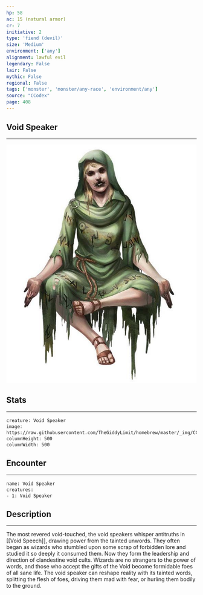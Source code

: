 ```yaml
---
hp: 58
ac: 15 (natural armor)
cr: 7
initiative: 2
type: 'fiend (devil)'    
size: 'Medium'
environment: ['any']
alignment: lawful evil
legendary: False
lair: False
mythic: False
regional: False
tags: ['monster', 'monster/any-race', 'environment/any']
source: "CCodex"
page: 408
---
```


## Void Speaker
---

![|600](https://raw.githubusercontent.com/TheGiddyLimit/homebrew/master/_img/CCodex/Voidspeaker.jpg)

## Stats
---

```statblock
creature: Void Speaker
image: https://raw.githubusercontent.com/TheGiddyLimit/homebrew/master/_img/CCodex/voidspeaker_token.png
columnHeight: 500
columnWidth: 500
```

## Encounter
---

```encounter-table
name: Void Speaker
creatures:
- 1: Void Speaker
```

## Description
---
The most revered void-touched, the void speakers whisper antitruths in [[Void Speech]], drawing power from the tainted unwords. They often began as wizards who stumbled upon some scrap of forbidden lore and studied it so deeply it consumed them. Now they form the leadership and direction of clandestine void cults. Wizards are no strangers to the power of words, and those who accept the gifts of the Void become formidable foes of all sane life. The void speaker can reshape reality with its tainted words, splitting the flesh of foes, driving them mad with fear, or hurling them bodily to the ground.





